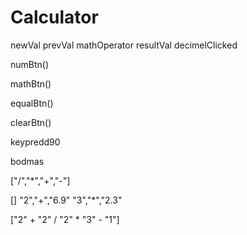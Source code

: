 # Calculator

newVal
prevVal
mathOperator
resultVal
decimelClicked

numBtn()

mathBtn()

equalBtn()

clearBtn()


keypredd90


bodmas

["/","*","+","-"]


[]
"2","+","6.9"      "3","*","2.3"


["2" + "2" / "2" * "3" - "1"]